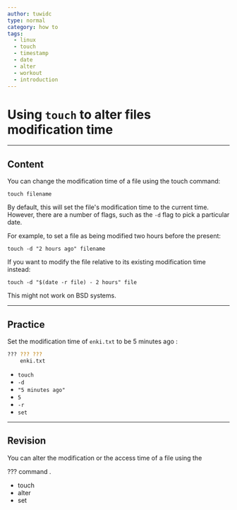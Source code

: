 ```yaml
---
author: tuwidc
type: normal
category: how to
tags:
  - linux
  - touch
  - timestamp
  - date
  - alter
  - workout
  - introduction
---
```


# Using `touch` to alter files modification time


---

## Content

You can change the modification time of a file using the touch command:

```plain-text
touch filename
```

By default, this will set the file's modification time to the current time. However, there are a number of flags, such as the `-d` flag to pick a particular date. 

For example, to set a file as being modified two hours before the present:

```plain-text
touch -d "2 hours ago" filename
```

If you want to modify the file relative to its existing modification time instead:

```plain-text
touch -d "$(date -r file) - 2 hours" file
```

This might not work on BSD systems.


---

## Practice

Set the modification time of `enki.txt` to be 5 minutes ago :

```bash
??? ??? ???
    enki.txt
```

- `touch`
- `-d`
- `"5 minutes ago"`
- `5`
- `-r`
- `set`


---

## Revision

You can alter the modification or the access time of a file using the 

??? command .

- touch
- alter
- set
 
